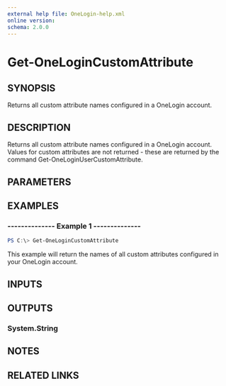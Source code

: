 ```yaml
---
external help file: OneLogin-help.xml
online version: 
schema: 2.0.0
---
```


# Get-OneLoginCustomAttribute
 
## SYNOPSIS
Returns all custom attribute names configured in a OneLogin account.

## DESCRIPTION
Returns all custom attribute names configured in a OneLogin account. Values for custom attributes are not returned - these are returned by the command Get-OneLoginUserCustomAttribute.

## PARAMETERS

## EXAMPLES
### --------------  Example 1  --------------

```powershell
PS C:\> Get-OneLoginCustomAttribute
```
This example will return the names of all custom attributes configured in your OneLogin account.

## INPUTS

## OUTPUTS
### System.String

## NOTES

## RELATED LINKS
